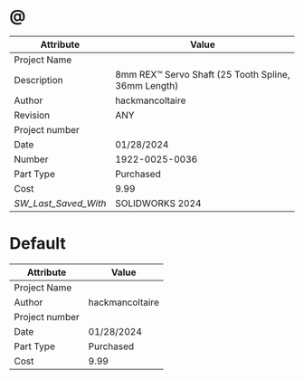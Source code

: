 # @
| Attribute | Value |
| ---  | ---     |
| Project Name |  |
| Description | 8mm REX™ Servo Shaft (25 Tooth Spline, 36mm Length) |
| Author | hackmancoltaire |
| Revision | ANY |
| Project number |  |
| Date | 01/28/2024 |
| Number | 1922-0025-0036 |
| Part Type | Purchased |
| Cost | 9.99 |
| _SW_Last_Saved_With_ | SOLIDWORKS 2024 |
# Default
| Attribute | Value |
| ---  | ---     |
| Project Name |  |
| Author | hackmancoltaire |
| Project number |  |
| Date | 01/28/2024 |
| Part Type | Purchased |
| Cost | 9.99 |

